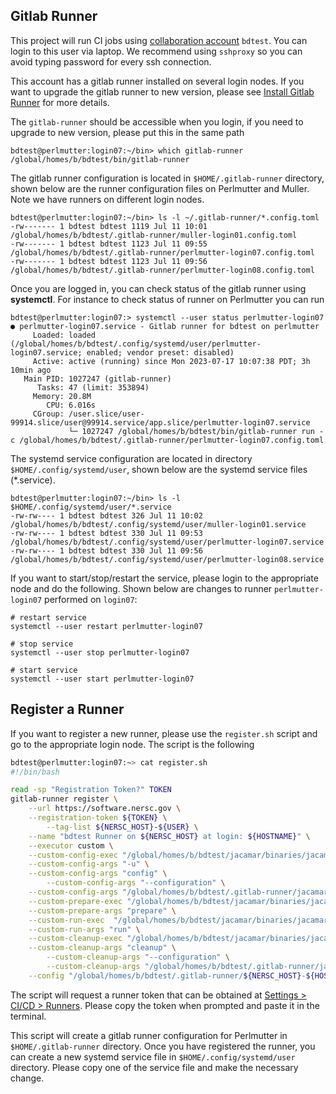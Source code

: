 ## Gitlab Runner

This project will run CI jobs using [collaboration account](https://docs.nersc.gov/accounts/collaboration_accounts/) `bdtest`. You can login to this user via laptop. We recommend using `sshproxy` so you can avoid typing password 
for every ssh connection.

This account has a gitlab runner installed on several login nodes. If you want to upgrade the gitlab runner to new version, please see [Install Gitlab Runner](https://docs.gitlab.com/runner/install/) for more details.

The `gitlab-runner` should be accessible when you login, if you need to upgrade to new version, please put this in the same path

```console
bdtest@perlmutter:login07:~/bin> which gitlab-runner
/global/homes/b/bdtest/bin/gitlab-runner
```

The gitlab runner configuration is located in `$HOME/.gitlab-runner` directory, shown below are the runner configuration files on Perlmutter and Muller. Note we have
runners on different login nodes.

```console
bdtest@perlmutter:login07:~/bin> ls -l ~/.gitlab-runner/*.config.toml
-rw------- 1 bdtest bdtest 1119 Jul 11 10:01 /global/homes/b/bdtest/.gitlab-runner/muller-login01.config.toml
-rw------- 1 bdtest bdtest 1123 Jul 11 09:55 /global/homes/b/bdtest/.gitlab-runner/perlmutter-login07.config.toml
-rw------- 1 bdtest bdtest 1123 Jul 11 09:56 /global/homes/b/bdtest/.gitlab-runner/perlmutter-login08.config.toml
```

Once you are logged in, you can check status of the gitlab runner using **systemctl**. For instance to check status of runner on Perlmutter you can run

```console
bdtest@perlmutter:login07:> systemctl --user status perlmutter-login07
● perlmutter-login07.service - Gitlab runner for bdtest on perlmutter
     Loaded: loaded (/global/homes/b/bdtest/.config/systemd/user/perlmutter-login07.service; enabled; vendor preset: disabled)
     Active: active (running) since Mon 2023-07-17 10:07:38 PDT; 3h 10min ago
   Main PID: 1027247 (gitlab-runner)
      Tasks: 47 (limit: 353894)
     Memory: 20.8M
        CPU: 6.016s
     CGroup: /user.slice/user-99914.slice/user@99914.service/app.slice/perlmutter-login07.service
             └─ 1027247 /global/homes/b/bdtest/bin/gitlab-runner run -c /global/homes/b/bdtest/.gitlab-runner/perlmutter-login07.config.toml
```

The systemd service configuration are located in directory ``$HOME/.config/systemd/user``, shown below are the systemd service files (*.service).

```console
bdtest@perlmutter:login07:~/bin> ls -l $HOME/.config/systemd/user/*.service
-rw-rw---- 1 bdtest bdtest 326 Jul 11 10:02 /global/homes/b/bdtest/.config/systemd/user/muller-login01.service
-rw-rw---- 1 bdtest bdtest 330 Jul 11 09:53 /global/homes/b/bdtest/.config/systemd/user/perlmutter-login07.service
-rw-rw---- 1 bdtest bdtest 330 Jul 11 09:56 /global/homes/b/bdtest/.config/systemd/user/perlmutter-login08.service
```

If you want to start/stop/restart the service, please login to the appropriate node and do the following. 
Shown below are changes to runner `perlmutter-login07` performed on `login07`:

```
# restart service
systemctl --user restart perlmutter-login07

# stop service
systemctl --user stop perlmutter-login07

# start service 
systemctl --user start perlmutter-login07
```

## Register a Runner

If you want to register a new runner, please use the `register.sh` script and go to the appropriate login node. The script is the following

```bash
bdtest@perlmutter:login07:~> cat register.sh
#!/bin/bash

read -sp "Registration Token?" TOKEN
gitlab-runner register \
	--url https://software.nersc.gov \
	--registration-token ${TOKEN} \
       	--tag-list ${NERSC_HOST}-${USER} \
	--name "bdtest Runner on ${NERSC_HOST} at login: ${HOSTNAME}" \
	--executor custom \
	--custom-config-exec "/global/homes/b/bdtest/jacamar/binaries/jacamar-auth" \
	--custom-config-args "-u" \
	--custom-config-args "config" \
        --custom-config-args "--configuration" \
	--custom-config-args "/global/homes/b/bdtest/.gitlab-runner/jacamar.toml" \
	--custom-prepare-exec "/global/homes/b/bdtest/jacamar/binaries/jacamar-auth" \
	--custom-prepare-args "prepare" \
	--custom-run-exec  "/global/homes/b/bdtest/jacamar/binaries/jacamar-auth" \
	--custom-run-args "run" \
	--custom-cleanup-exec "/global/homes/b/bdtest/jacamar/binaries/jacamar-auth" \
	--custom-cleanup-args "cleanup" \
        --custom-cleanup-args "--configuration" \
        --custom-cleanup-args "/global/homes/b/bdtest/.gitlab-runner/jacamar.toml" \
	--config "/global/homes/b/bdtest/.gitlab-runner/${NERSC_HOST}-${HOSTNAME}.config.toml"
```

The script will request a runner token that can be obtained at [Settings > CI/CD > Runners](https://software.nersc.gov/NERSC/buildtest-nersc/-/settings/ci_cd). Please copy 
the token when prompted and paste it in the terminal.

This script will create a gitlab runner configuration for Perlmutter in `$HOME/.gitlab-runner` directory. Once you 
have registered the runner, you can create a new systemd service file in `$HOME/.config/systemd/user` directory. 
Please copy one of the service file and make the necessary change. 